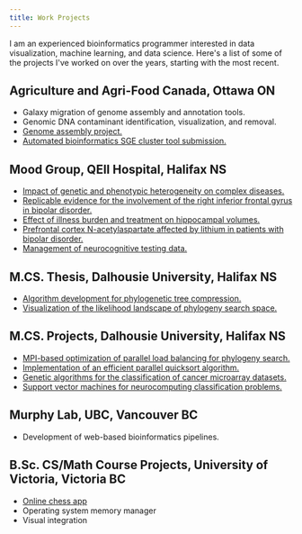 ```yaml
---
title: Work Projects
---
```


I am an experienced bioinformatics programmer interested in data visualization, machine learning, and data science. Here's a list of some of the projects I've worked on over the years, starting with the most recent.

## Agriculture and Agri-Food Canada, Ottawa ON ##
* Galaxy migration of genome assembly and annotation tools.
* Genomic DNA contaminant identification, visualization, and removal.
* [Genome assembly project.](/work_projects/genome_assembly_project.html)
* [Automated bioinformatics SGE cluster tool submission.](/work_projects/qsub_omics.html)

## Mood Group, QEII Hospital, Halifax NS ##
* [Impact of genetic and phenotypic heterogeneity on complex diseases.](/work_projects/heterogeneity_gwas_project.html)
* [Replicable evidence for the involvement of the right inferior frontal gyrus in bipolar disorder.](/work_projects/rifg_project.html)
* [Effect of illness burden and treatment on hippocampal volumes.](/work_projects/hippocampus_project.md)
* [Prefrontal cortex N-acetylaspartate affected by lithium in patients with bipolar disorder.](/work_projects/prefrontal_project.html)
* [Management of neurocognitive testing data.](/work_projects/nct_data_project.html)

## M.CS. Thesis, Dalhousie University, Halifax NS ##
* [Algorithm development for phylogenetic tree compression.](/work_projects/phylogeny_compression_project.html)
* [Visualization of the likelihood landscape of phylogeny search space.](/work_projects/phylogeny_visualization_project.html)

## M.CS. Projects, Dalhousie University, Halifax NS ##
* [MPI-based optimization of parallel load balancing for phylogeny search.](/work_projects/phylogeny_load_project.html)
* [Implementation of an efficient parallel quicksort algorithm.](/work_projects/parallel_quicksort_project.html)
* [Genetic algorithms for the classification of cancer microarray datasets.](/work_projects/ga_microarray_project.html)
* [Support vector machines for neurocomputing classification problems.](/work_projects/svm_neuro_project.html)

## Murphy Lab, UBC, Vancouver BC ##
* Development of web-based bioinformatics pipelines.

## B.Sc. CS/Math Course Projects, University of Victoria, Victoria BC ##
* [Online chess app](/work_projects/java_chess_project.html)
* Operating system memory manager
* Visual integration
